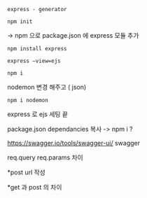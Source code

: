 ```
express - generator
```

```
npm init
```

-> npm 으로 package.json 에 express 모듈 추가

```
npm install express
```

```
express —view=ejs
```

```
npm i
```

nodemon 변경 해주고 ( json)

```
npm i nodemon
```




express 로 ejs 세팅 끝

package.json dependancies 복사 -> npm i ?



https://swagger.io/tools/swagger-ui/
swagger

req.query req.params 차이


*post url 작성

*get 과 post 의 차이

